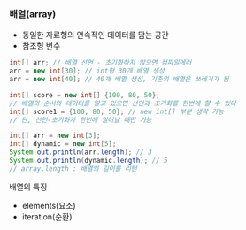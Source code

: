 ### 배열(array)
- 동일한 자료형의 연속적인 데이터를 담는 공간
- 참조형 변수
```java
int[] arr; // 배열 선언 - 초기화하지 않으면 컴파일에러
arr = new int[30]; // int형 30개 배열 생성
arr = new int[40]; // 40개 배열 생성, 기존의 배열은 쓰레기가 됨

int[] score = new int[] {100, 80, 50};
// 배열의 순서와 데이터를 알고 있으면 선언과 초기화를 한번에 할 수 있다
int[] score1 = {100, 80, 50}; // new int[] 부분 생략 가능
// 단, 선언-초기화가 한번에 일어날 때만 가능

int[] arr = new int[3];
int[] dynamic = new int[5];
System.out.println(arr.length); // 3
System.out.println(dynamic.length); // 5
// array.length : 배열의 길이를 리턴
```

배열의 특징
- elements(요소)
- iteration(순환)